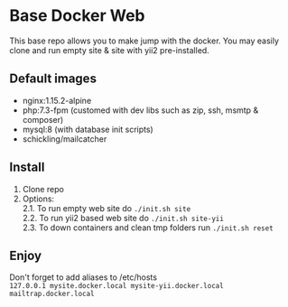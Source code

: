 # Base Docker Web
This base repo allows you to make jump with the docker. You may easily clone and run empty site & site with yii2 pre-installed.

## Default images
* nginx:1.15.2-alpine
* php:7.3-fpm (customed with dev libs such as zip, ssh, msmtp & composer)
* mysql:8 (with database init scripts)
* schickling/mailcatcher

## Install
1. Clone repo
2. Options:  
2.1. To run empty web site do `./init.sh site`   
2.2. To run yii2 based web site do `./init.sh site-yii`   
2.3. To down containers and clean tmp folders run `./init.sh reset`

## Enjoy
Don't forget to add aliases to /etc/hosts  
`127.0.0.1 mysite.docker.local mysite-yii.docker.local mailtrap.docker.local`
